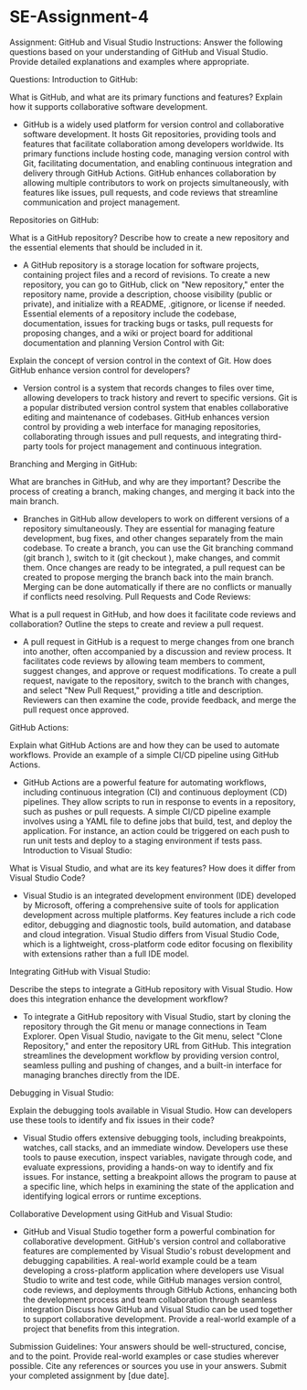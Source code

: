 # SE-Assignment-4
Assignment: GitHub and Visual Studio
Instructions:
Answer the following questions based on your understanding of GitHub and Visual Studio. Provide detailed explanations and examples where appropriate.

Questions:
Introduction to GitHub:

What is GitHub, and what are its primary functions and features? Explain how it supports collaborative software development.
* GitHub is a widely used platform for version control and collaborative software development. It hosts Git repositories, providing tools and features that facilitate collaboration among developers worldwide. Its primary functions include hosting code, managing version control with Git, facilitating documentation, and enabling continuous integration and delivery through GitHub Actions. GitHub enhances collaboration by allowing multiple contributors to work on projects simultaneously, with features like issues, pull requests, and code reviews that streamline communication and project management.

Repositories on GitHub:

What is a GitHub repository? Describe how to create a new repository and the essential elements that should be included in it.

* A GitHub repository is a storage location for software projects, containing project files and a record of revisions. To create a new repository, you can go to GitHub, click on "New repository," enter the repository name, provide a description, choose visibility (public or private), and initialize with a README, .gitignore, or license if needed. Essential elements of a repository include the codebase, documentation, issues for tracking bugs or tasks, pull requests for proposing changes, and a wiki or project board for additional documentation and planning
Version Control with Git:

Explain the concept of version control in the context of Git. How does GitHub enhance version control for developers?

* Version control is a system that records changes to files over time, allowing developers to track history and revert to specific versions. Git is a popular distributed version control system that enables collaborative editing and maintenance of codebases. GitHub enhances version control by providing a web interface for managing repositories, collaborating through issues and pull requests, and integrating third-party tools for project management and continuous integration.

Branching and Merging in GitHub:

What are branches in GitHub, and why are they important? Describe the process of creating a branch, making changes, and merging it back into the main branch.

* Branches in GitHub allow developers to work on different versions of a repository simultaneously. They are essential for managing feature development, bug fixes, and other changes separately from the main codebase. To create a branch, you can use the Git branching command (git branch <branch-name>), switch to it (git checkout <branch-name>), make changes, and commit them. Once changes are ready to be integrated, a pull request can be created to propose merging the branch back into the main branch. Merging can be done automatically if there are no conflicts or manually if conflicts need resolving.
Pull Requests and Code Reviews:

What is a pull request in GitHub, and how does it facilitate code reviews and collaboration? Outline the steps to create and review a pull request.

* A pull request in GitHub is a request to merge changes from one branch into another, often accompanied by a discussion and review process. It facilitates code reviews by allowing team members to comment, suggest changes, and approve or request modifications. To create a pull request, navigate to the repository, switch to the branch with changes, and select "New Pull Request," providing a title and description. Reviewers can then examine the code, provide feedback, and merge the pull request once approved.

GitHub Actions:

Explain what GitHub Actions are and how they can be used to automate workflows. Provide an example of a simple CI/CD pipeline using GitHub Actions.

* GitHub Actions are a powerful feature for automating workflows, including continuous integration (CI) and continuous deployment (CD) pipelines. They allow scripts to run in response to events in a repository, such as pushes or pull requests. A simple CI/CD pipeline example involves using a YAML file to define jobs that build, test, and deploy the application. For instance, an action could be triggered on each push to run unit tests and deploy to a staging environment if tests pass.
Introduction to Visual Studio:

What is Visual Studio, and what are its key features? How does it differ from Visual Studio Code?

* Visual Studio is an integrated development environment (IDE) developed by Microsoft, offering a comprehensive suite of tools for application development across multiple platforms. Key features include a rich code editor, debugging and diagnostic tools, build automation, and database and cloud integration. Visual Studio differs from Visual Studio Code, which is a lightweight, cross-platform code editor focusing on flexibility with extensions rather than a full IDE model.

Integrating GitHub with Visual Studio:

Describe the steps to integrate a GitHub repository with Visual Studio. How does this integration enhance the development workflow?

* To integrate a GitHub repository with Visual Studio, start by cloning the repository through the Git menu or manage connections in Team Explorer. Open Visual Studio, navigate to the Git menu, select "Clone Repository," and enter the repository URL from GitHub. This integration streamlines the development workflow by providing version control, seamless pulling and pushing of changes, and a built-in interface for managing branches directly from the IDE.

Debugging in Visual Studio:

Explain the debugging tools available in Visual Studio. How can developers use these tools to identify and fix issues in their code?

* Visual Studio offers extensive debugging tools, including breakpoints, watches, call stacks, and an immediate window. Developers use these tools to pause execution, inspect variables, navigate through code, and evaluate expressions, providing a hands-on way to identify and fix issues. For instance, setting a breakpoint allows the program to pause at a specific line, which helps in examining the state of the application and identifying logical errors or runtime exceptions.

Collaborative Development using GitHub and Visual Studio:

* GitHub and Visual Studio together form a powerful combination for collaborative development. GitHub's version control and collaborative features are complemented by Visual Studio's robust development and debugging capabilities. A real-world example could be a team developing a cross-platform application where developers use Visual Studio to write and test code, while GitHub manages version control, code reviews, and deployments through GitHub Actions, enhancing both the development process and team collaboration through seamless integration
Discuss how GitHub and Visual Studio can be used together to support collaborative development. Provide a real-world example of a project that benefits from this integration.


Submission Guidelines:
Your answers should be well-structured, concise, and to the point.
Provide real-world examples or case studies wherever possible.
Cite any references or sources you use in your answers.
Submit your completed assignment by [due date].
